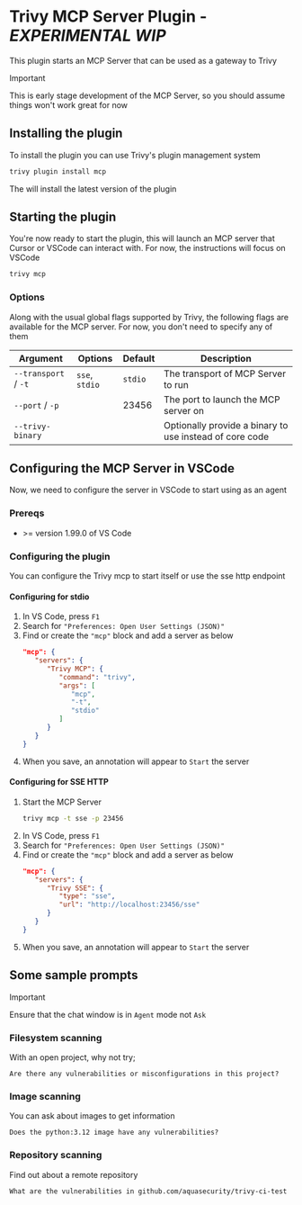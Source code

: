 # Trivy MCP Server Plugin - _EXPERIMENTAL WIP_

This plugin starts an MCP Server that can be used as a gateway to Trivy

> [!IMPORTANT]
> This is early stage development of the MCP Server, so you should assume things won't work great for now

## Installing the plugin

To install the plugin you can use Trivy's plugin management system

```sh
trivy plugin install mcp
```

The will install the latest version of the plugin

## Starting the plugin

You're now ready to start the plugin, this will launch an MCP server that Cursor or VSCode can interact with. For now, the instructions will focus on VSCode

```sh
trivy mcp
```

### Options

Along with the usual global flags supported by Trivy, the following flags are available for the MCP server. For now, you don't need to specify any of them

| Argument             | Options        | Default | Description                                             |
| -------------------- | -------------- | ------- | ------------------------------------------------------- |
| `--transport` / `-t` | `sse`, `stdio` | `stdio` | The transport of MCP Server to run                      |
| `--port` / `-p`      |                | 23456   | The port to launch the MCP server on                    |
| `--trivy-binary`     |                |         | Optionally provide a binary to use instead of core code |

## Configuring the MCP Server in VSCode

Now, we need to configure the server in VSCode to start using as an agent

### Prereqs

- \>= version 1.99.0 of VS Code

### Configuring the plugin

You can configure the Trivy mcp to start itself or use the sse http endpoint
#### Configuring for stdio

1. In VS Code, press `F1`
2. Search for `"Preferences: Open User Settings (JSON)"`
3. Find or create the `"mcp"` block and add a server as below
   ```json
   "mcp": {
      "servers": {
         "Trivy MCP": {
            "command": "trivy",
            "args": [
               "mcp",
               "-t",
               "stdio"
            ]
         }
      }
   }
   ```
4. When you save, an annotation will appear to `Start` the server

#### Configuring for SSE HTTP

1. Start the MCP Server
   ```sh
   trivy mcp -t sse -p 23456
   ```
2. In VS Code, press `F1`
3. Search for `"Preferences: Open User Settings (JSON)"`
4. Find or create the `"mcp"` block and add a server as below
   ```json
   "mcp": {
      "servers": {
         "Trivy SSE": {
            "type": "sse",
            "url": "http://localhost:23456/sse"
         }
      }
   }
   ```
5. When you save, an annotation will appear to `Start` the server



## Some sample prompts

> [!IMPORTANT]
> Ensure that the chat window is in `Agent` mode not `Ask`

### Filesystem scanning

With an open project, why not try;

```text
Are there any vulnerabilities or misconfigurations in this project?
```

### Image scanning

You can ask about images to get information

```text
Does the python:3.12 image have any vulnerabilities?
```

### Repository scanning

Find out about a remote repository

```text
What are the vulnerabilities in github.com/aquasecurity/trivy-ci-test
```
